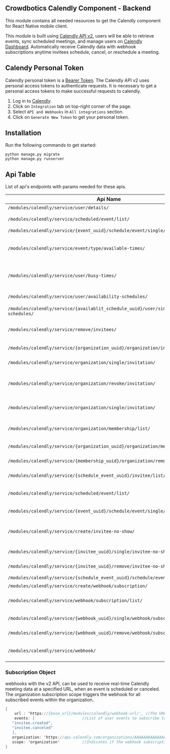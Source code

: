 ## Crowdbotics Calendly Component - Backend

This module contains all needed resources to get the Calendly component for React
Native mobile client.

 This module is built using [Calendly API v2](https://developer.calendly.com/api-docs), users will be able to retrieve events, sync scheduled meetings, and manage users on [Calendly Dashboard](https://calendly.com/event_types/user/me).
 Automatically receive Calendly data with webhook subscriptions anytime invitees schedule, cancel, or reschedule a meeting.


## Calendy Personal Token
Calendly personal token is a [Bearer Token](https://cloud.google.com/docs/authentication/token-types#:~:text=Bearer%20tokens%20are%20a%20general,JWTs%20are%20all%20bearer%20tokens). The Calendly API v2 uses personal access tokens to authenticate requests. It is necessary to get a personal access tokens to make successful requests to calendly.

1. Log in to [Calendly](https://calendly.com/login). 
2. Click on `Integration` tab on top-right corner of the page.
3. Select `API and Webhooks` in `All integrations` section.
4. Click on `Generate New Token` to get your personal token.


## Installation
Run the following commands to get started:

```
python manage.py migrate
python manage.py runserver
```


## Api Table
List of api's endpoints with params needed for these apis.

| Api Name                                                                                    |                        Params                        |Description                 |
|---------------------------------------------------------------------------------------------|:----------------------------------------------------:|-------------------|
| `/modules/calendly/service/user/details/`                                                   |                          -                           | Returns basic information about your user account.|
| `/modules/calendly/service/scheduled/event/list/`                                           |           `{organization, active, count}`            | Takes object containing organization's `uri`, `active` property represents if the organization is active or not, and `count` is the number of items will be returned.|
| `/modules/calendly/service/{event_uuid}/schedule/event/single/`                             |                       `{uuid}`                       | Takes object containing the `uuid` of the event_type.|
| `/modules/calendly/service/event/type/available-times/ `                                    |         `{start_time, end_time, event_type}`         | Takes object containing `start_time` Start time of the requested availability range, `end_time` End time of the requested availability range, `event_type` The uri associated with the event type. Returns a list of available times for an event type within a specified date range.|
| `/modules/calendly/service/user/busy-times/`                                                |            `{start_time, end_time, user}`            | Takes object containing `start_time` Start time of the requested availability range, `end_time` End time of the requested availability range, `user` The uri associated with the user. Returns an ascending list of user internal and external scheduled events within a specified date range.|
| `/modules/calendly/service/user/availability-schedules/`                                    |                       `{user}`                       | Takes object containing `user` The uri associated with the user. Returns the availability schedules of the given user.|
| `/modules/calendly/service/{availablit_schedule_uuid}/user/single/availability-schedules/ ` |                       `{uuid}`                       | Takes object containing the UUID of the availability schedule. This will return the availability schedule of the given UUID.|
| `/modules/calendly/service/remove/invitees/`                                                | `{ emails: [ test@example.com, test2@example.com ]}` | Takes object containing array of emails. Removes invitee data from all previously booked events in your organization. **This endpoint requires an [Enterprise]('https://calendly.com/pricing') subscription on calendly.** |
| `/modules/calendly/service/{organization_uuid}/organization/invitations/list/`              |                       `{uuid}`                       | Takes object containing `uuid` The organization's unique identifier. Returns a list of Organization Invitations that were sent to the organization's members.|
| `/modules/calendly/service/organization/single/invitation/`                                 |                   `{uuid, email}`                    | Takes object containing `uuid` The organization's unique identifier and `email` The email of the user being invited.|
| `/modules/calendly/service/organization/revoke/invitation/`                                 |                  `{org_uuid, uuid}`                  | Takes object containing `org_uuid` The organization's unique identifier and `uuid` The organization invitation's unique identifier. Revokes an Organization Invitation to an organization. Once revoked, the invitation link that was sent to the invitee is no longer valid.|
| `/modules/calendly/service/organization/single/invitation/`                                 |                  `{org_uuid, uuid}`                  | Takes object containing `org_uuid` The organization's unique identifier and `uuid` The organization invitation's unique identifier. Returns an Organization Invitation that was sent to the organization's members.|
| `/modules/calendly/service/organization/membership/list/`                                   |                   `{organization}`                   | Takes object containing `organization` The uri specified to the organization. Indicates if the results should be filtered by organization. Returns Organization Memberships for all users belonging to an organization.|
| `/modules/calendly/service/{organization_uuid}/organization/membership/`                    |                       `{uuid}`                       | Takes object containing `uuid` The organization membership's unique identifier. Returns information about a user's Organization Membership|
| `/modules/calendly/service/{membership_uuid}/organization/remove/membership/`               |                       `{uuid}`                       | Takes object containing `uuid` The organization membership's unique identifier. Removes a user from an organization.|
| `/modules/calendly/service/{schedule_event_uuid}/invitee/list/event-schedule/`              |                       `{uuid}`                       | Takes object containing `uuid` The scheduled event's unique identifier. Returns a list of Invitees for an event.|
| `/modules/calendly/service/scheduled/event/list/`                                           |                   `{organization}`                   |  Takes object containing `organization` The uri specified to the organization. Indicates if the results should be filtered by organization. Return events that are scheduled with the organization associated with this URI|
| `/modules/calendly/service/{event_uuid}/schedule/event/single/`                             |                       `{uuid}`                       |  Takes object containing `uuid` The event's unique identifier. Returns information about a specified Event.|
| `/modules/calendly/service/create/invitee-no-show/`                                         |                     `{invitee}`                      | Takes object containing `invitee` The scheduled event's uri specified to the invitee (e.g `https://api.calendly.com/scheduled_events/GBGBDCAADAEDCRZ2/invitees/7c1dbe46-bd84-42e2-9b97-05e2fb379bfe`). Marks an Invitee as a No Show.|
| `/modules/calendly/service/{invitee_uuid}/single/invitee-no-show/`                          |                       `{uuid}`                       | Takes object containing `uuid` unique identifier) for the associated Invitee that was marked as no-show. Returns information about a specified Invitee No Show.|
| `/modules/calendly/service/{invitee_uuid}/remove/invitee-no-show/`                                        |                       `{uuid}`                       | Takes object containing `uuid` unique identifier) for the associated Invitee that was marked as no-show. Undoes marking an Invitee as a No Show.|
| `/modules/calendly/service/{schedule_event_uuid}/schedule/event/cancel/`                                            |                       `{uuid}`                       | Takes object containing `uuid` The event's unique identifier. Cancels specified event.|
| `/modules/calendly/service/create/webhook/subscription/`                                           |     [subscription_object](#subscription-object)      | Creates a Webhook Subscription for an Organization or User.|
| `/modules/calendly/service/webhook/subscription/list/`                                             |               `{organization, scope}`                | Takes object containing `organization` Indicates if the results should be filtered by organization. `scope` Filter the list by organization or user. Get a list of Webhook Subscriptions for a specified Organization or User.|
| `/modules/calendly/service/{webhook_uuid}/single/webhook/subscription/`                                             |                   `{webhook_uuid}`                   | Takes object containing `webhook_uuid` unique identifier for the subscribed webhook. Gets a specified Webhook Subscription.|
| `/modules/calendly/service/{webhook_uuid}/remove/webhook/subscription/ `                                            |                   `{webhook_uuid}`                   |  Takes object containing `webhook_uuid` unique identifier for the subscribed webhook. Deletes a Webhook Subscription.|
| `/modules/calendly/service/webhook/`                                                            |                          -                           | This url will be used in  [subscription_object](#subscription-object) while creating a webhook. The endpoint will be called every time user schedules, cancel or reschedule an event. ***`This should not be a local endpoint`***. |



### Subscription Object
webhooks with the v2 API, can be used to receive real-time Calendly meeting data at a specified URL, when an event is scheduled or canceled. 
The organization subscription scope triggers the webhook for all subscribed events within the organization.

 ```java
 {
     url : 'https://{base_url}/modules/calendly/webhook-url/', //The URL where you want to receive POST requests for events you are subscribed to.
     events: [                     //List of user events to subscribe to.
    "invitee.created",
    "invitee.canceled"
    ],
    organization: 'https://api.calendly.com/organizations/AAAAAAAAAAAAAAAA' //The unique reference to the organization that the webhook will be tied to.
    scope: 'organization'          //Indicates if the webhook subscription scope will be "organization" or "user"
 }
 ```
